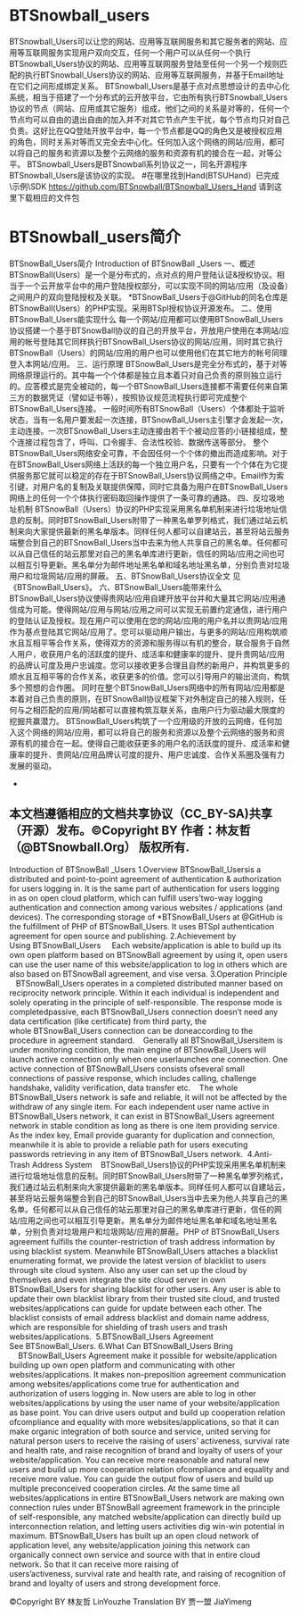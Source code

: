 # BTSnowball_users
  BTSnowball_Users可以让您的网站、应用等互联网服务和其它服务者的网站、应用等互联网服务实现用户双向交互，任何一个用户可以从任何一个执行BTSnowball_Users协议的网站、应用等互联网服务登陆至任何一个另一个规则匹配的执行BTSnowball_Users协议的网站、应用等互联网服务，并基于Email地址在它们之间形成绑定关系。
  BTSnowball_Users是基于点对点思想设计的去中心化系统，相当于搭建了一个分布式的云开放平台，它由所有执行BTSnowball_Users协议的节点（网站、应用或其它服务）组成，他们之间的关系是对等的，任何一个节点均可以自由的退出自由的加入并不对其它节点产生干扰，每个节点均只对自己负责。这好比在QQ登陆开放平台中，每一个节点都是QQ的角色又是被授权应用的角色，同时关系对等而又完全去中心化。任何加入这个网络的网站/应用，都可以将自己的服务和资源以及整个云网络的服务和资源有机的接合在一起，对等公平。
  BTSnowball_Users是BTSnowball系列协议之一，同名开源程序BTSnowball_Users是该协议的实现。
#在哪里找到Hand(BTSUHand）已完成\示例\SDK
  https://github.com/BTSnowball/BTSnowball_Users_Hand   请到这里下载相应的文件包
# BTSnowball_users简介
BTSnowBall_Users简介 Introduction of BTSnowBall _Users
一、概述
  BTSnowBall(Users）是一个是分布式的，点对点的用户登陆认证&授权协议。相当于一个云开放平台中的用户登陆授权部分，可以实现不同的网站/应用（及设备）之间用户的双向登陆授权及关联。
  *BTSnowBall_Users于@GitHub的同名仓库是BTSnowBall(Users）的PHP实现。采用BTSpl授权协议开源发布。
二、使用BTSnowBall_Users能实现什么
  每一个网站/应用都可以使用BTSnowBall_Users协议搭建一个基于BTSnowBall协议的自己的开放平台，开放用户使用在本网站/应用的帐号登陆其它同样执行BTSnowBall_Users协议的网站/应用，同时其它执行BTSnowBall（Users）的网站/应用的用户也可以使用他们在其它地方的帐号同理登入本网站/应用。
三、运行原理
  BTSnowBall_Users是完全分布式的，基于对等网络原理运行的。其中每一个个体都是独立且本着只对自己负责的原则独立运行的。应答模式是完全被动的，每一个BTSnowBall_Users连接都不需要任何来自第三方的数据凭证（譬如证书等），按照协议规范流程执行即可完成整个BTSnowBall_Users连接。
  一般时间所有BTSnowBall（Users）个体都处于监听状态，当有一名用户要发起一次连接，BTSnowBall_Users主引擎才会发起一次，主动连接。一次BTSnowBall_Users主动连接由若干个被动应答的小链接组成，整个连接过程包含了，呼叫、口令握手、合法性校验、数据传送等部分。
  整个BTSnowBall_Users网络安全可靠，不会因任何一个个体的撤出而造成影响。对于在BTSnowBall_Users网络上活跃的每一个独立用户名，只要有一个个体在为它提供服务那它就可以稳定的存在于BTSnowBall_Users协议网络之中。Email作为索引键，对用户名的复制及关联提供保障，同时它具备为用户在BTSnowBall_Users网络上的任何一个个体执行密码取回操作提供了一条可靠的通路。
四、反垃圾地址机制
  BTSnowBall（Users）协议的PHP实现采用黑名单机制来进行垃圾地址信息的反制。同时BTSnowBall_Users附带了一种黑名单罗列格式，我们通过站云机制来向大家提供最新的黑名单版本。同样任何人都可以自建站云，甚至将站云服务端整合到自己的BTSnowBall_Users当中去来为他人共享自己的黑名单。任何都可以从自己信任的站云那里对自己的黑名单库进行更新，信任的网站/应用之间也可以相互引导更新。黑名单分为邮件地址黑名单和域名地址黑名单，分别负责对垃圾用户和垃圾网站/应用的屏蔽。
五、BTSnowBall_Users协议全文
  见《BTSnowBall_Users》。
六、BTSnowBall_Users能带来什么
  BTSnowBall_Users协议使得贵网站/应用自建开放平台并和大量其它网站/应用通信成为可能。使得网站/应用与网站/应用之间可以实现无前置约定通信，进行用户的登陆认证及授权。现在用户可以使用在您的网站/应用的用户名并以贵网站/应用作为基点登陆其它网站/应用了。您可以驱动用户输出，与更多的网站/应用构筑顺水且互相平等合作关系，使得双方的资源和服务得以有机的整合，联合服务于自然人用户，收获用户名的活跃度的提升、成活率和健康率的提升、提升贵网站/应用的品牌认可度及用户忠诚度。您可以接收更多合理且自然的新用户，并构筑更多的顺水且互相平等的合作关系，收获更多的价值。您可以引导用户的输出流向，构筑多个预想的合作圈。
  同时在整个BTSnowBall_Users网络中的所有网站/应用都是本着对自己负责的原则，在BTSnowBall协议框架下对外制定自己的接入规则，任何与之相匹配的应用/网站都可以直接构筑互联关系，由用户行为驱动最大限度的挖掘共赢潜力。
  BTSnowBall_Users构筑了一个应用级的开放的云网络，任何加入这个网络的网站/应用，都可以将自己的服务和资源以及整个云网络的服务和资源有机的接合在一起。使得自己能收获更多的用户名的活跃度的提升、成活率和健康率的提升、贵网站/应用品牌认可度的提升、用户忠诚度、合作关系圈及强有力发展的驱动。

-

本文档遵循相应的文档共享协议（CC_BY-SA)共享（开源）发布。©Copyright BY 作者：林友哲 （@BTSnowball.Org） 版权所有.
-
Introduction of BTSnowBall _Users
1.Overview
BTSnowBall_Usersis a distributed and point-to-point agreement of authentication & authorization for users logging in. It is the same part of authentication for users logging in as on open cloud platform, which can fulfill users’two-way logging authentication and connection among various websites / applications (and devices).
The corresponding storage of *BTSnowBall_Users at @GitHub is the fulfillment of PHP of BTSnowBall_Users. It uses BTSpl authentication agreement for open source and publishing.
2.Achievement by Using BTSnowBall_Users
    Each website/application is able to build up its own open platform based on BTSnowBall agreement by using it, open users can use the user name of this website/application to log in others which are also based on BTSnowBall agreement, and vise versa.
3.Operation Principle
   BTSnowBall_Users operates in a completed distributed manner based on reciprocity network principle. Within it each individual is independent and solely operating in the principle of self-responsible. The response mode is completedpassive, each BTSnowBall_Users connection doesn’t need any data certification (like certificate) from third party, the whole BTSnowBall_Users connection can be doneaccording to the procedure in agreement standard.
   Generally all BTSnowBall_Usersitem is under monitoring condition, the main engine of BTSnowBall_Users will launch active connection only when one userlaunches one connection. One active connection of BTSnowBall_Users consists ofseveral small connections of passive response, which includes calling, challenge handshake, validity verification, data transfer etc.
   The whole BTSnowBall_Users network is safe and reliable, it will not be affected by the withdraw of any single item. For each independent user name active in BTSnowBall_Users network, it can exist in BTSnowBall_Users agreement network in stable condition as long as there is one item providing service. As the index key, Email provide guaranty for duplication and connection, meanwhile it is able to provide a reliable path for users executing passwords retrieving in any item of BTSnowBall_Users network. 
4.Anti-Trash Address System
   BTSnowBall_Users协议的PHP实现采用黑名单机制来进行垃圾地址信息的反制。同时BTSnowBall_Users附带了一种黑名单罗列格式，我们通过站云机制来向大家提供最新的黑名单版本。同样任何人都可以自建站云，甚至将站云服务端整合到自己的BTSnowBall_Users当中去来为他人共享自己的黑名单。任何都可以从自己信任的站云那里对自己的黑名单库进行更新，信任的网站/应用之间也可以相互引导更新。黑名单分为邮件地址黑名单和域名地址黑名单，分别负责对垃圾用户和垃圾网站/应用的屏蔽。PHP of BTSnowBall_Users agreement fulfills the counter-restriction of trash address information by using blacklist system. Meanwhile BTSnowBall_Users attaches a blacklist enumerating format, we provide the latest version of blacklist to users through site cloud system. Also any user can set up the cloud by themselves and even integrate the site cloud server in own BTSnowBall_Users for sharing blacklist for other users. Any user is able to update their own blacklist library from their trusted site cloud, and trusted websites/applications can guide for update between each other. The blacklist consists of email address blacklist and domain name address, which are responsible for shielding of trash users and trash websites/applications. 
5.BTSnowBall_Users Agreement
See BTSnowBall_Users.
6.What Can BTSnowBall_Users Bring
    BTSnowBall_Users Agreement make it possible for website/application building up own open platform and communicating with other websites/applications. It makes non-preposition agreement communication among websites/applications come true for authentication and authorization of users logging in. Now users are able to log in other websites/applications by using the user name of your website/application as base point. You can drive users output and build up cooperation relation ofcompliance and equality with more websites/applications, so that it can make organic integration of both source and service, united serving for natural person users to receive the raising of users’ activeness, survival rate and health rate, and raise recognition of brand and loyalty of users of your website/application. You can receive more reasonable and natural new users and build up more cooperation relation ofcompliance and equality and receive more value. You can guide the output flow of users and build up multiple preconceived cooperation circles.
At the same time all websites/applications in entire BTSnowBall_Users network are making own connection rules under BTSnowBall agreement framework in the principle of self-responsible, any matched website/application can directly build up interconnection relation, and letting users activities dig win-win potential in maximum.
BTSnowBall_Users has built up an open cloud network of application level, any website/application joining this network can organically connect own service and source with that in entire cloud network. So that it can receive more raising of users’activeness, survival rate and health rate, and raising of recognition of brand and loyalty of users and strong development force.
 

©Copyright BY 林友哲 LinYouzhe Translation BY 贾一盟 JiaYimeng
